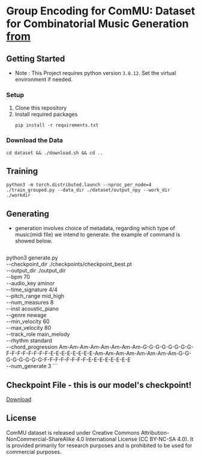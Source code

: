 # Group Encoding for ComMU: Dataset for Combinatorial Music Generation [from](https://github.com/POZAlabs/ComMU-code)

## Getting Started
- Note : This Project requires python version `3.8.12`. Set the virtual environment if needed.
### Setup
1. Clone this repository
2. Install required packages
    ```
    pip install -r requirements.txt
    ```
### Download the Data
```
cd dataset && ./download.sh && cd ..
```

## Training
```
python3 -m torch.distributed.launch --nproc_per_node=4 ./train_grouped.py --data_dir ./dataset/output_npy --work_dir ./workdir
```

## Generating
- generation involves choice of metadata, regarding which type of music(midi file) we intend to generate. the example of command is showed below.
    ```
python3 generate.py \
--checkpoint_dir ./checkpoints/checkpoint_best.pt \
--output_dir ./output_dir \
--bpm 70 \
--audio_key aminor \
--time_signature 4/4 \
--pitch_range mid_high \
--num_measures 8 \
--inst acoustic_piano \
--genre newage \
--min_velocity 60 \
--max_velocity 80 \
--track_role main_melody \
--rhythm standard \
--chord_progression Am-Am-Am-Am-Am-Am-Am-Am-G-G-G-G-G-G-G-G-F-F-F-F-F-F-F-F-E-E-E-E-E-E-E-E-Am-Am-Am-Am-Am-Am-Am-Am-G-G-G-G-G-G-G-G-F-F-F-F-F-F-F-F-E-E-E-E-E-E-E-E \
--num_generate 3
    ```

## Checkpoint File - this is our model's checkpoint!
[Download](https://drive.google.com/file/d/1pqyD35PSbslGCkQK5Tbqg1swcIksQJRD/view?usp=sharing)

## License
ComMU dataset is released under Creative Commons Attribution-NonCommercial-ShareAlike 4.0 International License (CC BY-NC-SA 4.0). It is provided primarily for research purposes and is prohibited to be used for commercial purposes.
